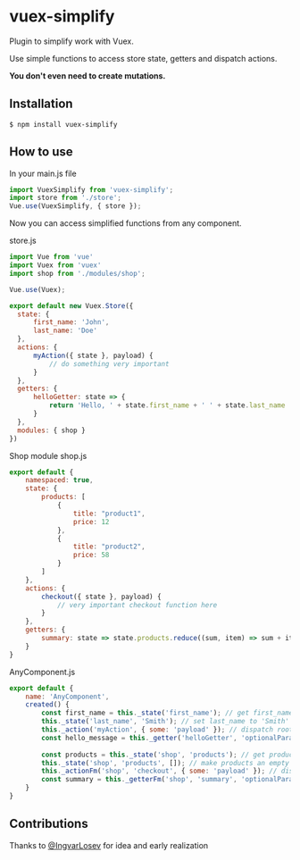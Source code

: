 # vuex-simplify
Plugin to simplify work with Vuex.

Use simple functions to access store state, getters and dispatch actions.

**You don't even need to create mutations.**

## Installation

```
$ npm install vuex-simplify
```

## How to use

In your main.js file
```js
import VuexSimplify from 'vuex-simplify';
import store from './store';
Vue.use(VuexSimplify, { store });
```

Now you can access simplified functions from any component.

store.js
```js
import Vue from 'vue'
import Vuex from 'vuex'
import shop from './modules/shop';

Vue.use(Vuex);

export default new Vuex.Store({
  state: {
      first_name: 'John',
      last_name: 'Doe'
  },
  actions: {
      myAction({ state }, payload) {
          // do something very important
      }
  },
  getters: {
      helloGetter: state => {
          return 'Hello, ' + state.first_name + ' ' + state.last_name
      }
  },
  modules: { shop }
})

```

Shop module shop.js

```js
export default {
    namespaced: true,
    state: {
        products: [
            {
                title: "product1",
                price: 12
            },
            {
                title: "product2",
                price: 58
            }
        ]
    },
    actions: {
        checkout({ state }, payload) {
            // very important checkout function here
        }
    },
    getters: {
        summary: state => state.products.reduce((sum, item) => sum + item.price, 0)
    }
}

```

AnyComponent.js

```js
export default {
    name: 'AnyComponent',
    created() {
        const first_name = this._state('first_name'); // get first_name from root store
        this._state('last_name', 'Smith'); // set last_name to 'Smith' in root store
        this._action('myAction', { some: 'payload' }); // dispatch root action with payload
        const hello_message = this._getter('helloGetter', 'optionalParamsHere') // use getter from root
        
        const products = this._state('shop', 'products'); // get products from shop module
        this._state('shop', 'products', []); // make products an empty array
        this._actionFm('shop', 'checkout', { some: 'payload' }); // dispatch action checkout from shop module
        const summary = this._getterFm('shop', 'summary', 'optionalParams'); // use getter from shop module
    }
}
```

## Contributions

Thanks to [@IngvarLosev](https://github.com/IngvarLosev) for idea and early realization
